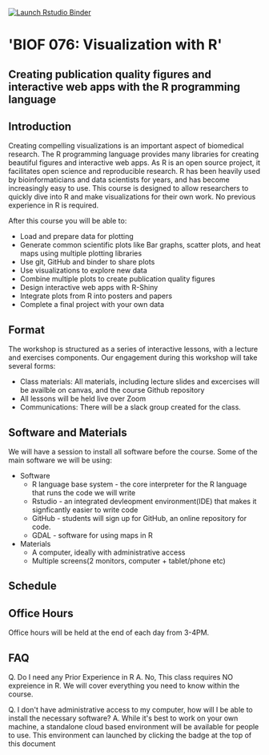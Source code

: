 <!-- badges: start -->
  [![Launch Rstudio Binder](http://mybinder.org/badge_logo.svg)](https://mybinder.org/v2/gh/vinay-swamy/BIOF076-Visualization-with-R/master?urlpath=rstudio)
<!-- badges: end -->
# 'BIOF 076: Visualization with R'

## Creating publication quality figures and interactive web apps with the R programming language

## Introduction
Creating compelling visualizations is an important aspect of biomedical research. The R programming language provides many libraries for creating beautiful figures and interactive web apps. As R is an open source project, it facilitates open science and reproducible research. R has been heavily used by bioinformaticians and data scientists for years, and has become increasingly easy to use. This course is designed to allow researchers to quickly dive into R and make visualizations for their own work. No previous experience in R is required. 

After this course you will be able to:

* Load and prepare data for plotting
* Generate common scientific plots like Bar graphs, scatter plots, and heat maps using multiple plotting libraries 
* Use git, GitHub and binder to share plots
* Use visualizations to explore new data
* Combine multiple plots to create publication quality figures 
* Design interactive web apps with R-Shiny 
* Integrate plots from R into posters and papers
* Complete a final project with your own data

## Format
The workshop is structured as a series of interactive lessons, with a lecture and exercises components. 
Our engagement during this workshop will take several forms: 

* Class materials: All materials, including lecture slides and excercises will be availble on canvas, and the course Github repository
* All lessons will be held live over Zoom
* Communications: There will be a slack group created for the class.
 
## Software and Materials 
We will have a session to install all software before the course.
Some of the main software we will be using:

* Software
  + R language base system -  the core interpreter for the R language that runs the code we will write
  + Rstudio - an integrated devleopment environment(IDE) that makes it signficantly easier to write code
  + GitHub - students will sign up for GitHub, an online repository for code. 
  + GDAL - software for using maps in R
* Materials
  + A computer, ideally with administrative access
  + Multiple screens(2 monitors, computer  +  tablet/phone etc)

## Schedule


## Office Hours
Office hours will be held at the end of each day from 3-4PM. 

## FAQ

Q. Do I need any Prior Experience in R
A. No, This class requires NO expreience in R. We will cover everything you need to know within the course.

Q. I don't have administrative access to my computer, how will I be able to install the necessary software?
A. While it's best to work on your own machine, a standalone cloud based environment will be available for people to use. This environment can launched by clicking the badge at the top of this document





